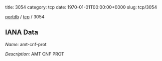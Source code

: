 title: 3054
category: tcp
date: 1970-01-01T00:00:00+0000
slug: tcp/3054

[portdb](/) / [tcp](/category/tcp.html) / 3054


## IANA Data

_Name:_ amt-cnf-prot

_Description:_ AMT CNF PROT

